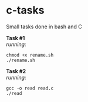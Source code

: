 # c-tasks
Small tasks done in bash and C


**Task #1**\
*running:*
```shell
chmod +x rename.sh
./rename.sh
```

**Task #2**\
*running:*
```shell
gcc -o read read.c
./read
```

